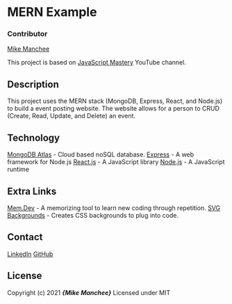 # MERN Example

### Contributor
[Mike Manchee](https://github.com/mmanchee)

This project is based on [JavaScript Mastery](https://www.youtube.com/channel/UCmXmlB4-HJytD7wek0Uo97A) YouTube channel.
## Description
This project uses the MERN stack (MongoDB, Express, React, and Node.js) to build a event posting website. The website allows for a person to CRUD (Create, Read, Update, and Delete) an event. 

## Technology
[MongoDB Atlas](https://www.mongodb.com/cloud/atlas) - Cloud based noSQL database.
[Express](http://expressjs.com/) - A web framework for Node.js
[React.js](https://reactjs.org/) - A JavaScript library
[Node.js](https://nodejs.org/en/) - A JavaScript runtime 
[]()
[]()
[]()

## Extra Links
[Mem.Dev](https://mem.dev/) - A memorizing tool to learn new coding through repetition.
[SVG Backgrounds](https://www.svgbackgrounds.com/) - Creates CSS backgrounds to plug into code.
[]()
[]()
[]()
[]()

## Contact
[LinkedIn]()
[GitHub](https://github.com/mmanchee)

## License
Copyright (c) 2021 **_{Mike Manchee}_**
Licensed under MIT